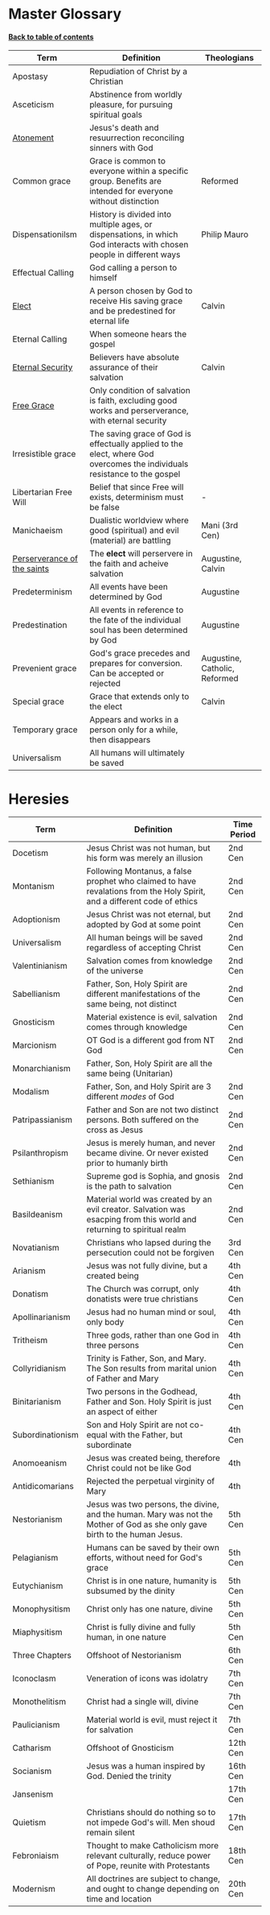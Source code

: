# Master Glossary
#### [Back to table of contents](README.md)

| Term | Definition| Theologians | 
| ---- | --------- | ----------- | 
| Apostasy | Repudiation of Christ by a Christian |  |
| Asceticism | Abstinence from worldly pleasure, for pursuing spiritual goals |  |
| [Atonement](Atonement.md) | Jesus's death and resuurrection reconciling sinners with God |  |
| Common grace | Grace is common to everyone within a specific group. Benefits are intended for everyone without distinction | Reformed |
| Dispensationilsm | History is divided into multiple ages, or dispensations, in which God interacts with chosen people in different ways | Philip Mauro |
| Effectual Calling | God calling a person to himself |  |
| [Elect](Election.md) | A person chosen by God to receive His saving grace and be predestined for eternal life | Calvin |
| Eternal Calling | When someone hears the gospel |  |
| [Eternal Security](Eternal_Security.md) | Believers have absolute assurance of their salvation | Calvin |
| [Free Grace](Free_Grace.md) | Only condition of salvation is faith, excluding good works and perserverance, with eternal security |  |
| Irresistible grace | The saving grace of God is effectually applied to the elect, where God overcomes the individuals resistance to the gospel |  |
| Libertarian Free Will | Belief that since Free will exists, determinism must be false | - |
| Manichaeism | Dualistic worldview where good (spiritual) and evil (material) are battling | Mani (3rd Cen) |
| [Perserverance of the saints](Perserverance_Of_The_Saints.md) | The **elect** will perservere in the faith and acheive salvation | Augustine, Calvin |
| Predeterminism | All events have been determined by God | Augustine |
| Predestination | All events in reference to the fate of the individual soul has been determined by God | Augustine |
| Prevenient grace | God's grace precedes and prepares for conversion. Can be accepted or rejected | Augustine, Catholic, Reformed |
| Special grace | Grace that extends only to the elect | Calvin |
| Temporary grace | Appears and works in a person only for a while, then disappears |  |
| Universalism | All humans will ultimately be saved |  |


# Heresies
| Term | Definition| Time Period | 
| ---- | --------- | ----------- | 
| Docetism | Jesus Christ was not human, but his form was merely an illusion | 2nd Cen |
| Montanism | Following Montanus, a false prophet who claimed to have revalations from the Holy Spirit, and a different code of ethics  | 2nd Cen |
| Adoptionism | Jesus Christ was not eternal, but adopted by God at some point | 2nd Cen |
| Universalism | All human beings will be saved regardless of accepting Christ | 2nd Cen |
| Valentinianism | Salvation comes from knowledge of the universe | 2nd Cen |
| Sabellianism | Father, Son, Holy Spirit are different manifestations of the same being, not distinct | 2nd Cen |
| Gnosticism | Material existence is evil, salvation comes through knowledge | 2nd Cen |
| Marcionism | OT God is a different god from NT God | 2nd Cen |
| Monarchianism | Father, Son, Holy Spirit are all the same being (Unitarian) |  |
| Modalism | Father, Son, and Holy Spirit are 3 different *modes* of God | 2nd Cen |
| Patripassianism | Father and Son are not two distinct persons.  Both suffered on the cross as Jesus | 2nd Cen |
| Psilanthropism | Jesus is merely human, and never became divine.  Or never existed prior to humanly birth | 2nd Cen |
| Sethianism | Supreme god is Sophia, and gnosis is the path to salvation | 2nd Cen |
| Basildeanism | Material world was created by an evil creator. Salvation was esacping from this world and returning to spiritual realm | 2nd Cen |
| Novatianism | Christians who lapsed during the persecution could not be forgiven | 3rd Cen |
| Arianism | Jesus was not fully divine, but a created being | 4th Cen |
| Donatism | The Church was corrupt, only donatists were true christians | 4th Cen |
| Apollinarianism | Jesus had no human mind or soul, only body | 4th Cen |
| Tritheism | Three gods, rather than one God in three persons | 4th Cen |
| Collyridianism | Trinity is Father, Son, and Mary. The Son results from marital union of Father and Mary | 4th Cen |
| Binitarianism | Two persons in the Godhead, Father and Son. Holy Spirit is just an aspect of either | 4th Cen |
| Subordinationism | Son and Holy Spirit are not co-equal with the Father, but subordinate | 4th Cen |
| Anomoeanism | Jesus was created being, therefore Christ could not be like God | 4th |
| Antidicomarians | Rejected the perpetual virginity of Mary | 4th |
| Nestorianism | Jesus was two persons, the divine, and the human. Mary was not the Mother of God as she only gave birth to the human Jesus.  | 5th Cen |
| Pelagianism | Humans can be saved by their own efforts, without need for God's grace | 5th Cen |
| Eutychianism | Christ is in one nature, humanity is subsumed by the dinity | 5th Cen |
| Monophysitism | Christ only has one nature, divine | 5th Cen |
| Miaphysitism | Christ is fully divine and fully human, in one nature | 5th Cen |
| Three Chapters | Offshoot of Nestorianism | 6th Cen |
| Iconoclasm | Veneration of icons was idolatry | 7th Cen |
| Monothelitism | Christ had a single will, divine | 7th Cen |
| Paulicianism | Material world is evil, must reject it for salvation | 7th Cen |
| Catharism | Offshoot of Gnosticism | 12th Cen |
| Socianism | Jesus was a human inspired by God.  Denied the trinity | 16th Cen |
| Jansenism |  | 17th Cen |
| Quietism | Christians should do nothing so to not impede God's will. Men shoud remain silent | 17th Cen |
| Febroniaism | Thought to make Catholicism more relevant culturally, reduce power of Pope, reunite with Protestants | 18th Cen |
| Modernism | All doctrines are subject to change, and ought to change depending on time and location | 20th Cen |


